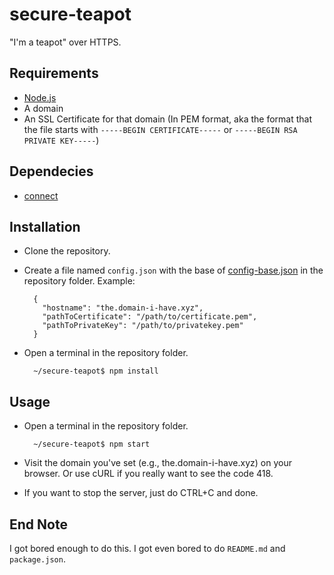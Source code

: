 # secure-teapot

"I'm a teapot" over HTTPS.

Requirements
-----------
* [Node.js](https://nodejs.org/)
* A domain
* An SSL Certificate for that domain (In PEM format, aka the format that the file starts with `-----BEGIN CERTIFICATE-----` or `-----BEGIN RSA PRIVATE KEY-----`)

Dependecies
-----------
* [connect](https://www.npmjs.com/package/connect)

Installation
-----------
* Clone the repository.
* Create a file named `config.json` with the base of [config-base.json](https://github.com/linuxgemini/secure-teapot/blob/master/config-base.json) in the repository folder.
Example:		

		{
		  "hostname": "the.domain-i-have.xyz",
		  "pathToCertificate": "/path/to/certificate.pem",
		  "pathToPrivateKey": "/path/to/privatekey.pem"
		}
* Open a terminal in the repository folder.

        ~/secure-teapot$ npm install
        
Usage
-----------
* Open a terminal in the repository folder.

        ~/secure-teapot$ npm start
* Visit the domain you've set (e.g., the.domain-i-have.xyz) on your browser. Or use cURL if you really want to see the code 418.
* If you want to stop the server, just do CTRL+C and done.

End Note
-----------
I got bored enough to do this.
I got even bored to do `README.md` and `package.json`.
